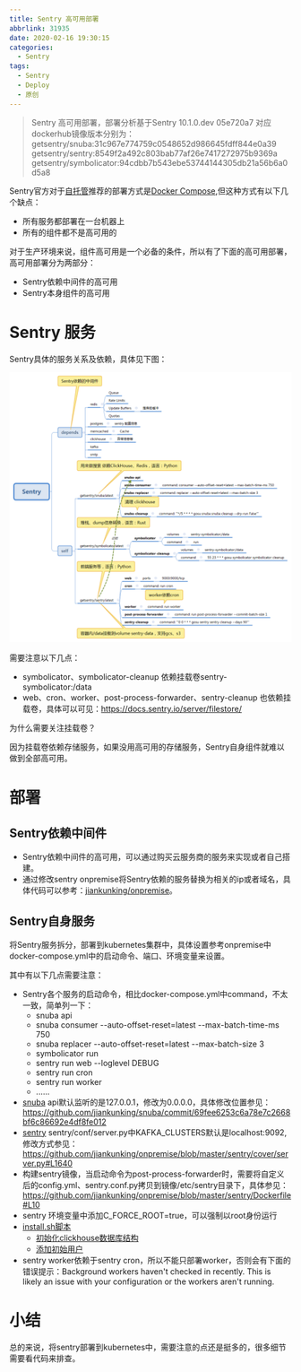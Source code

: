 ```yaml
---
title: Sentry 高可用部署
abbrlink: 31935
date: 2020-02-16 19:30:15
categories:
  - Sentry
tags:
  - Sentry
  - Deploy
  - 原创
---
```


> Sentry 高可用部署，部署分析基于Sentry 10.1.0.dev 05e720a7
> 对应dockerhub镜像版本分别为：
getsentry/snuba:31c967e774759c0548652d986645fdff844e0a39
getsentry/sentry:8549f2a492c803bab77af26e7417272975b9369a
getsentry/symbolicator:94cdbb7b543ebe53744144305db21a56b6a0d5a8


<!-- more -->

Sentry官方对于[自托管](https://docs.sentry.io/server/)推荐的部署方式是[Docker Compose](https://docs.sentry.io/server/installation/),但这种方式有以下几个缺点：
* 所有服务都部署在一台机器上
* 所有的组件都不是高可用的

对于生产环境来说，组件高可用是一个必备的条件，所以有了下面的高可用部署，高可用部署分为两部分：
* Sentry依赖中间件的高可用
* Sentry本身组件的高可用

# Sentry 服务

Sentry具体的服务关系及依赖，具体见下图：

![](/images/sentry-high-availability-deploy/Sentry.png)

需要注意以下几点：
* symbolicator、symbolicator-cleanup 依赖挂载卷sentry-symbolicator:/data
* web、cron、worker、post-process-forwarder、sentry-cleanup 也依赖挂载卷，具体可以可见：https://docs.sentry.io/server/filestore/

为什么需要关注挂载卷？

因为挂载卷依赖存储服务，如果没用高可用的存储服务，Sentry自身组件就难以做到全部高可用。

# 部署

## Sentry依赖中间件

* Sentry依赖中间件的高可用，可以通过购买云服务商的服务来实现或者自己搭建。
* 通过修改sentry onpremise将Sentry依赖的服务替换为相关的ip或者域名，具体代码可以参考：[jiankunking/onpremise](https://github.com/jiankunking/onpremise)。

## Sentry自身服务

将Sentry服务拆分，部署到kubernetes集群中，具体设置参考onpremise中docker-compose.yml中的启动命令、端口、环境变量来设置。

其中有以下几点需要注意：
* Sentry各个服务的启动命令，相比docker-compose.yml中command，不太一致，简单列一下：
	* snuba api
	* snuba consumer --auto-offset-reset=latest --max-batch-time-ms 750
	* snuba replacer --auto-offset-reset=latest --max-batch-size 3
	* symbolicator run
	* sentry run web --loglevel DEBUG
	* sentry run cron
	* sentry run worker
	* ......
* [snuba](https://github.com/jiankunking/snuba) api默认监听的是127.0.0.1，修改为0.0.0.0，具体修改位置参见：
https://github.com/jiankunking/snuba/commit/69fee6253c6a78e7c2668bf6c86692e4df8fe012
* [sentry](https://github.com/jiankunking/sentry) sentry/conf/server.py中KAFKA_CLUSTERS默认是localhost:9092,修改方式参见：
https://github.com/jiankunking/onpremise/blob/master/sentry/cover/server.py#L1640
* 构建sentry镜像，当启动命令为post-process-forwarder时，需要将自定义后的config.yml、sentry.conf.py拷贝到镜像/etc/sentry目录下，具体参见：
https://github.com/jiankunking/onpremise/blob/master/sentry/Dockerfile#L10
* sentry 环境变量中添加C_FORCE_ROOT=true，可以强制以root身份运行
* [install.sh脚本](https://github.com/jiankunking/onpremise/blob/master/install.sh)
	* [初始化clickhouse数据库结构](https://github.com/jiankunking/onpremise/blob/master/install.sh#L113)
	* [添加初始用户](https://github.com/jiankunking/onpremise/blob/master/install.sh#L142)
* sentry worker依赖于sentry cron，所以不能只部署worker，否则会有下面的错误提示：Background workers haven't checked in recently. This is likely an issue with your configuration or the workers aren't running.
	
# 小结

总的来说，将sentry部署到kubernetes中，需要注意的点还是挺多的，很多细节需要看代码来排查。




